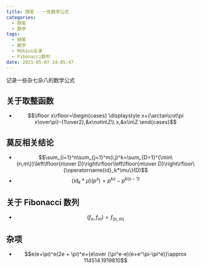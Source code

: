```yaml
---
title: 随笔 - 一些数学公式
categories:
  - 随笔
  - 数学
tags:
  - 随笔
  - 数学
  - Möbius反演
  - Fibonacci数列
date: 2021-05-07 14:05:47
---
```


记录一些杂七杂八的数学公式

<!-- more -->

## 关于取整函数

- $$\lfloor x\rfloor=\begin{cases}
    \displaystyle x+{\arctan\cot\pi x\over\pi}-{1\over2},&x\notin\Z\\
    x,&x\in\Z
  \end{cases}$$

## 莫反相关结论

- $$\sum_{i=1}^n\sum_{j=1}^m(i,j)^k=\sum_{D=1}^{\min\{n,m\}}\left\lfloor{n\over D}\right\rfloor\left\lfloor{m\over D}\right\rfloor\{\operatorname{id}_k*\mu\}(D)$$
- $$\{\operatorname{id}_k*\mu\}(p^s)=p^{ks}-p^{k(s-1)}$$

## 关于 Fibonacci 数列

- $$(f_n,f_m)=f_{(n,m)}$$

## 杂项

- $$e(e+\pi)^e(2e + \pi)^e+{e\over (\pi^e-e)(e+e^\pi-\pi^e)}\approx 114514.1919810$$
